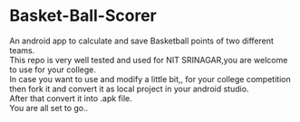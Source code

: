 # Basket-Ball-Scorer
An android app to calculate and save Basketball points of two different teams.<br>
This repo is very well tested and used for NIT SRINAGAR,you are welcome to use for your college.<br>
In case you want to use and modify a little bit,, for your college competition then fork it and convert it as local project in your android studio.<br>
After that convert it into .apk file.<br>
You are all set to go..


